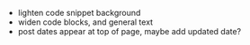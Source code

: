 - lighten code snippet background
- widen code blocks, and general text
- post dates appear at top of page, maybe add updated date?
